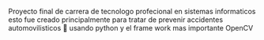 Proyecto final de carrera de tecnologo profecional en sistemas informaticos 
esto fue creado principalmente para tratar de prevenir accidentes automovilisticos 💯 
usando python y el frame work mas importante OpenCV
